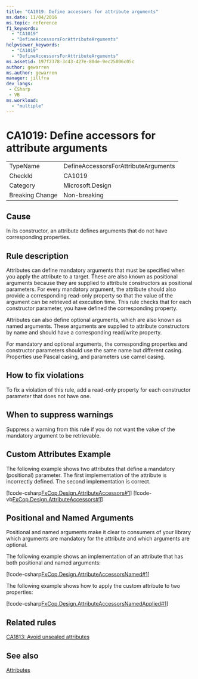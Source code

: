 ```yaml
---
title: "CA1019: Define accessors for attribute arguments"
ms.date: 11/04/2016
ms.topic: reference
f1_keywords:
  - "CA1019"
  - "DefineAccessorsForAttributeArguments"
helpviewer_keywords:
  - "CA1019"
  - "DefineAccessorsForAttributeArguments"
ms.assetid: 197f2378-3c43-427e-80de-9ec25006c05c
author: gewarren
ms.author: gewarren
manager: jillfra
dev_langs:
 - CSharp
 - VB
ms.workload:
  - "multiple"
---
```

# CA1019: Define accessors for attribute arguments

|||
|-|-|
|TypeName|DefineAccessorsForAttributeArguments|
|CheckId|CA1019|
|Category|Microsoft.Design|
|Breaking Change|Non-breaking|

## Cause
 In its constructor, an attribute defines arguments that do not have corresponding properties.

## Rule description
 Attributes can define mandatory arguments that must be specified when you apply the attribute to a target. These are also known as positional arguments because they are supplied to attribute constructors as positional parameters. For every mandatory argument, the attribute should also provide a corresponding read-only property so that the value of the argument can be retrieved at execution time. This rule checks that for each constructor parameter, you have defined the corresponding property.

 Attributes can also define optional arguments, which are also known as named arguments. These arguments are supplied to attribute constructors by name and should have a corresponding read/write property.

 For mandatory and optional arguments, the corresponding properties and constructor parameters should use the same name but different casing. Properties use Pascal casing, and parameters use camel casing.

## How to fix violations
 To fix a violation of this rule, add a read-only property for each constructor parameter that does not have one.

## When to suppress warnings
 Suppress a warning from this rule if you do not want the value of the mandatory argument to be retrievable.

## Custom Attributes Example

The following example shows two attributes that define a mandatory (positional) parameter. The first implementation of the attribute is incorrectly defined. The second implementation is correct.

[!code-csharp[FxCop.Design.AttributeAccessors#1](../code-quality/codesnippet/CSharp/ca1019-define-accessors-for-attribute-arguments_1.cs)]
[!code-vb[FxCop.Design.AttributeAccessors#1](../code-quality/codesnippet/VisualBasic/ca1019-define-accessors-for-attribute-arguments_1.vb)]

## Positional and Named Arguments

Positional and named arguments make it clear to consumers of your library which arguments are mandatory for the attribute and which arguments are optional.

The following example shows an implementation of an attribute that has both positional and named arguments:

[!code-csharp[FxCop.Design.AttributeAccessorsNamed#1](../code-quality/codesnippet/CSharp/ca1019-define-accessors-for-attribute-arguments_2.cs)]

The following example shows how to apply the custom attribute to two properties:

[!code-csharp[FxCop.Design.AttributeAccessorsNamedApplied#1](../code-quality/codesnippet/CSharp/ca1019-define-accessors-for-attribute-arguments_3.cs)]

## Related rules
 [CA1813: Avoid unsealed attributes](../code-quality/ca1813-avoid-unsealed-attributes.md)

## See also
 [Attributes](/dotnet/standard/design-guidelines/attributes)